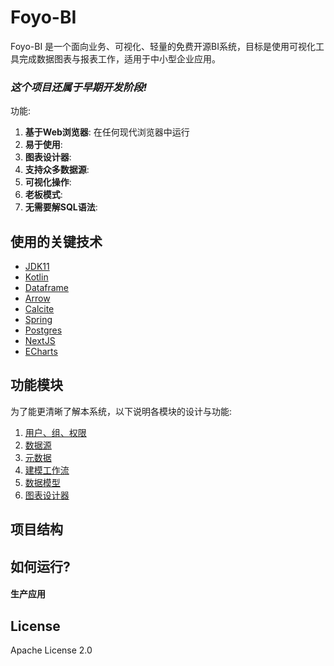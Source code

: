 # Foyo-BI

Foyo-BI 是一个面向业务、可视化、轻量的免费开源BI系统，目标是使用可视化工具完成数据图表与报表工作，适用于中小型企业应用。

### ***这个项目还属于早期开发阶段!***

功能:
1. **基于Web浏览器**: 在任何现代浏览器中运行
2. **易于使用**:
3. **图表设计器**:
4. **支持众多数据源**:
5. **可视化操作**:
6. **老板模式**:
7. **无需要解SQL语法**:


## 使用的关键技术

* [JDK11](http://#)
* [Kotlin](https://kotlinlang.org)
* [Dataframe](https://kotlin.github.io/dataframe)
* [Arrow](https://arrow.apache.org)
* [Calcite](https://calcite.apache.org)
* [Spring](https://spring.io)
* [Postgres](https://www.postgresql.org)
* [NextJS](https://nextjs.org/)
* [ECharts](https://echarts.apache.org/zh/index.html)

## 功能模块

为了能更清晰了解本系统，以下说明各模块的设计与功能:

1. [用户、组、权限](./docs/user.md)
2. [数据源](./docs/data-source.md)
3. [元数据](./docs/meta-data.md)
4. [建模工作流](./docs/workflow.md)
5. [数据模型](./docs/data-model.md)
6. [图表设计器](./docs/chart-design.md)


## 项目结构

## 如何运行?


#### 生产应用

## License

Apache License 2.0
